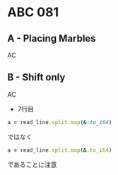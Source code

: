 #   ABC 081

##  A - Placing Marbles

AC

##  B - Shift only

AC

*   7行目

```ruby
a = read_line.split.map(&:to_i64)
```
ではなく
```ruby
a = read_line.split.map(&.to_i64)
```
であることに注意

